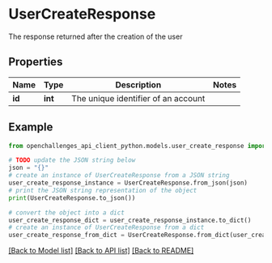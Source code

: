 # UserCreateResponse

The response returned after the creation of the user

## Properties

Name | Type | Description | Notes
------------ | ------------- | ------------- | -------------
**id** | **int** | The unique identifier of an account | 

## Example

```python
from openchallenges_api_client_python.models.user_create_response import UserCreateResponse

# TODO update the JSON string below
json = "{}"
# create an instance of UserCreateResponse from a JSON string
user_create_response_instance = UserCreateResponse.from_json(json)
# print the JSON string representation of the object
print(UserCreateResponse.to_json())

# convert the object into a dict
user_create_response_dict = user_create_response_instance.to_dict()
# create an instance of UserCreateResponse from a dict
user_create_response_from_dict = UserCreateResponse.from_dict(user_create_response_dict)
```
[[Back to Model list]](../README.md#documentation-for-models) [[Back to API list]](../README.md#documentation-for-api-endpoints) [[Back to README]](../README.md)


